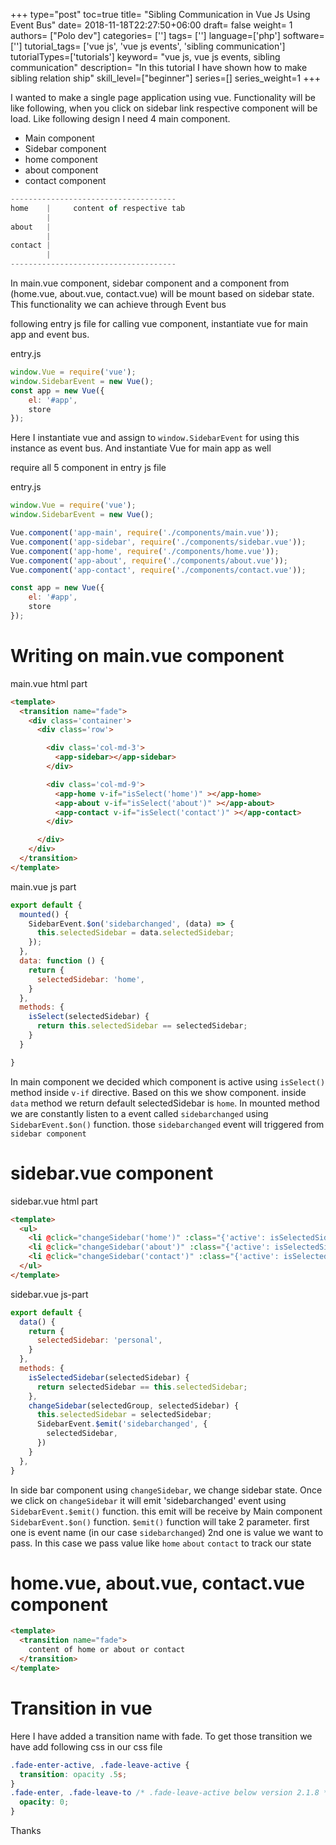 +++
type="post"
toc=true
title= "Sibling Communication in Vue Js Using Event Bus"
date= 2018-11-18T22:27:50+06:00
draft= false
weight= 1
authors= ["Polo dev"]
categories= ['']
tags= ['']
language=['php']
software=['']
tutorial_tags= ['vue js', 'vue js events', 'sibling communication']
tutorialTypes=['tutorials']
keyword= "vue js, vue js events, sibling communication"
description= "In this tutorial I have shown how to make sibling relation ship"
skill_level=["beginner"]
series=[]
series_weight=1
+++

I wanted to make a single page application using vue. Functionality will be like following,
when you click on sidebar link respective component will be load. Like following design I need 4 main component.

* Main component
* Sidebar component
* home component
* about component
* contact component


~~~js
-------------------------------------
home    |     content of respective tab
        |
about   |
        |
contact |
        |
-------------------------------------
~~~

In main.vue component, sidebar component and a component from (home.vue, about.vue, contact.vue) will be mount based on sidebar state. This functionality we
can achieve through Event bus

following entry js file for calling vue component, instantiate vue for main app and event bus.

<p class="file-desc">
  <span>entry.js</span>
</p>

~~~js
window.Vue = require('vue');
window.SidebarEvent = new Vue();
const app = new Vue({
    el: '#app',
    store
});
~~~

Here I instantiate vue and assign to `window.SidebarEvent` for using this instance as event bus. And instantiate Vue for main app as well

require all 5 component in entry js file

<p class="file-desc">
  <span>entry.js</span>
</p>

~~~js
window.Vue = require('vue');
window.SidebarEvent = new Vue();

Vue.component('app-main', require('./components/main.vue'));
Vue.component('app-sidebar', require('./components/sidebar.vue'));
Vue.component('app-home', require('./components/home.vue'));
Vue.component('app-about', require('./components/about.vue'));
Vue.component('app-contact', require('./components/contact.vue'));

const app = new Vue({
    el: '#app',
    store
});
~~~

# Writing on main.vue component

<p class="file-desc">
  <span>main.vue html part</span>
</p>

~~~html
<template>
  <transition name="fade">
    <div class='container'>
      <div class='row'>

        <div class='col-md-3'>
          <app-sidebar></app-sidebar>
        </div>

        <div class='col-md-9'>
          <app-home v-if="isSelect('home')" ></app-home>
          <app-about v-if="isSelect('about')" ></app-about>
          <app-contact v-if="isSelect('contact')" ></app-contact>
        </div>

      </div>
    </div>
  </transition>
</template>
~~~

<p class="file-desc">
  <span>main.vue js part</span>
</p>

~~~js
export default {
  mounted() {
    SidebarEvent.$on('sidebarchanged', (data) => {
      this.selectedSidebar = data.selectedSidebar;
    });
  },
  data: function () {
    return {
      selectedSidebar: 'home',
    }
  },
  methods: {
    isSelect(selectedSidebar) {
      return this.selectedSidebar == selectedSidebar;
    }
  }

}
~~~

In main component we decided which component is active using `isSelect()` method inside `v-if` directive.
Based on this we show component. inside `data` method we return default selectedSidebar is `home`.
In mounted method we are constantly listen to a event called `sidebarchanged` using `SidebarEvent.$on()` function. those
`sidebarchanged` event will triggered from `sidebar component`

# sidebar.vue component

<p class="file-desc">
  <span>sidebar.vue html part</span>
</p>

~~~html
<template>
  <ul>
    <li @click="changeSidebar('home')" :class="{'active': isSelectedSidebar('home')}">Home</li>
    <li @click="changeSidebar('about')" :class="{'active': isSelectedSidebar('about')}">About</li>
    <li @click="changeSidebar('contact')" :class="{'active': isSelectedSidebar('contact')}">Contact</li>
  </ul>
</template>

~~~

<p class="file-desc">
  <span>sidebar.vue js-part</span>
</p>

~~~js
export default {
  data() {
    return {
      selectedSidebar: 'personal',
    }
  },
  methods: {
    isSelectedSidebar(selectedSidebar) {
      return selectedSidebar == this.selectedSidebar;
    },
    changeSidebar(selectedGroup, selectedSidebar) {
      this.selectedSidebar = selectedSidebar;
      SidebarEvent.$emit('sidebarchanged', {
        selectedSidebar,
      })
    }
  },
}
~~~

In side bar component using `changeSidebar`, we change sidebar state. Once we click on `changeSidebar` it will emit 'sidebarchanged'
event using `SidebarEvent.$emit()` function. this emit will be receive by Main component `SidebarEvent.$on()` function.
`$emit()` function will take 2 parameter. first one is event name (in our case `sidebarchanged`) 2nd one is value we want to pass. In this case we pass
value like `home` `about` `contact` to track our state


# home.vue, about.vue, contact.vue component

~~~html
<template>
  <transition name="fade">
    content of home or about or contact
  </transition>
</template>
~~~

# Transition in vue

Here I have added a transition name with fade. To get those transition we have add following css in our css file

~~~css
.fade-enter-active, .fade-leave-active {
  transition: opacity .5s;
}
.fade-enter, .fade-leave-to /* .fade-leave-active below version 2.1.8 */ {
  opacity: 0;
}
~~~



Thanks
